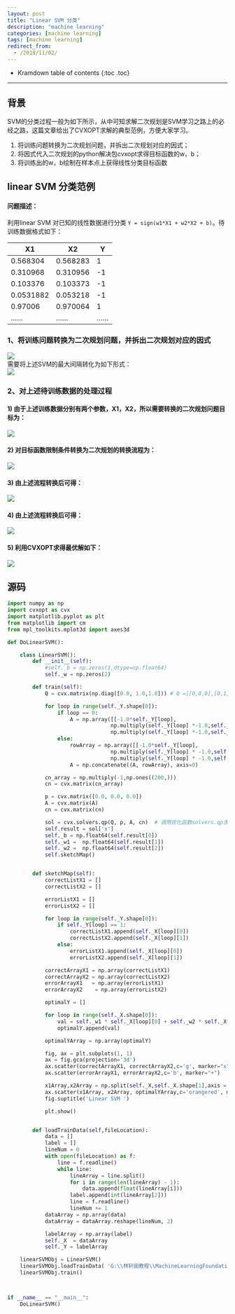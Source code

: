 ```yaml
---
layout: post
title: "Linear SVM 分类"
description: "machine learning"
categories: [machine learning]
tags: [machine learning]
redirect_from: 
  - /2018/11/02/
---  
```

* Kramdown table of contents
{:toc .toc}
---

##  背景
SVM的分类过程一般为如下所示，从中可知求解二次规划是SVM学习之路上的必经之路，这篇文章给出了CVXOPT求解的典型范例，方便大家学习。      
1. 将训练问题转换为二次规划问题，并拆出二次规划对应的因式；   
2. 将因式代入二次规划的python解决包cvxopt求得目标函数的w，b；
3. 将训练出的w，b绘制在样本点上获得线性分类目标函数


##  linear SVM 分类范例   
#### 问题描述：   
利用linear SVM 对已知的线性数据进行分类 `Y = sign(w1*X1 + w2*X2 + b)`。待训练数据格式如下：   

| X1 | X2 | Y |   
| ------------- | ------------- |  ------------- |   
| 0.568304|  0.568283|  1|    
| 0.310968|  0.310956| -1|    
| 0.103376|  0.103373| -1|    
| 0.0531882|  0.053218| -1|    
| 0.97006|  0.970064|  1 |    
| …… |  ……|  …… |

### 1、将训练问题转换为二次规划问题，并拆出二次规划对应的因式    
![](http://p30p0kjya.bkt.clouddn.com/%E5%9B%BE%E7%89%873.png)   
需要将上述SVM的最大间隔转化为如下形式：   
![](http://p30p0kjya.bkt.clouddn.com/%E5%9B%BE%E7%89%872.png)    
 

### 2、对上述待训练数据的处理过程   
#### 1) 由于上述训练数据分别有两个参数，X1，X2，所以需要转换的二次规划问题目标为：   
![](http://p30p0kjya.bkt.clouddn.com/%E5%85%AC%E5%BC%8F5.png)   

#### 2) 对目标函数限制条件转换为二次规划的转换流程为：   
![](http://p30p0kjya.bkt.clouddn.com/%E5%85%AC%E5%BC%8F2018110301.png)   

#### 3) 由上述流程转换后可得：   
![](http://p30p0kjya.bkt.clouddn.com/%E5%85%AC%E5%BC%8F2018110302.png)   

#### 4) 由上述流程转换后可得：   
![](http://p30p0kjya.bkt.clouddn.com/%E5%85%AC%E5%BC%8F2018110303.png)   

#### 5) 利用CVXOPT求得最优解如下：   
![](http://p30p0kjya.bkt.clouddn.com/%E5%85%AC%E5%BC%8F2018110305.png)


##  源码     

```python       
import numpy as np
import cvxopt as cvx
import matplotlib.pyplot as plt
from matplotlib import cm
from mpl_toolkits.mplot3d import axes3d

def DoLinearSVM():

    class LinearSVM():
        def __init__(self):
            #self._b = np.zeros(1,dtype=np.float64)
            self._w = np.zeros(2)

        def train(self):
            Q = cvx.matrix(np.diag([0.0, 1.0,1.0])) # Q =[[0,0,0],[0,1,0],[0,0,1]]

            for loop in range(self._Y.shape[0]):
                if loop == 0:
                    A = np.array([[-1.0*self._Y[loop],
                                 np.multiply(self._Y[loop] *-1.0,self._X[loop][0]),
                                 np.multiply(self._Y[loop] *-1.0,self._X[loop][1])]])
                else:
                    rowArray = np.array([[-1.0*self._Y[loop],
                                 np.multiply(self._Y[loop] * -1.0,self._X[loop][0]),
                                 np.multiply(self._Y[loop] * -1.0,self._X[loop][1])]])
                    A = np.concatenate((A, rowArray), axis=0)

            cn_array = np.multiply(-1,np.ones((200,)))
            cn = cvx.matrix(cn_array)

            p = cvx.matrix([0.0, 0.0, 0.0])
            A = cvx.matrix(A)
            cn = cvx.matrix(cn)

            sol = cvx.solvers.qp(Q, p, A, cn)  # 调用优化函数solvers.qp求解
            self.result = sol['x']
            self._b = np.float64(self.result[0])
            self._w1 =  np.float64(self.result[1])
            self._w2 =  np.float64(self.result[2])
            self.sketchMap()


        def sketchMap(self):
            correctListX1 = []
            correctListX2 = []

            errorListX1 = []
            errorListX2 = []

            for loop in range(self._Y.shape[0]):
                if self._Y[loop] == 1:
                    correctListX1.append(self._X[loop][0])
                    correctListX2.append(self._X[loop][1])
                else:
                    errorListX1.append(self._X[loop][0])
                    errorListX2.append(self._X[loop][1])

            correctArrayX1 = np.array(correctListX1)
            correctArrayX2 = np.array(correctListX2)
            errorArrayX1   = np.array(errorListX1)
            errorArrayX2    = np.array(errorListX2)

            optimalY = []

            for loop in range(self._X.shape[0]):
                val = self._w1 * self._X[loop][0] + self._w2 * self._X[loop][1]+self._b
                optimalY.append(val)

            optimalYArray = np.array(optimalY)

            fig, ax = plt.subplots(1, 1)
            ax = fig.gca(projection='3d')
            ax.scatter(correctArrayX1, correctArrayX2,c='g', marker="x")
            ax.scatter(errorArrayX1, errorArrayX2,c='b', marker="+")

            x1Array,x2Array = np.split(self._X,self._X.shape[1],axis = 1)
            ax.scatter(x1Array, x2Array, optimalYArray,c='orangered', marker=".")
            fig.suptitle('Linear SVM ')

            plt.show()


        def loadTrainData(self,fileLocation):
            data = []
            label = []
            lineNum = 0
            with open(fileLocation) as f:
                line = f.readline()
                while line:
                    lineArray = line.split()
                    for i in range(len(lineArray) - 1):
                        data.append(float(lineArray[i]))
                    label.append(int(lineArray[2]))
                    line = f.readline()
                    lineNum += 1
            dataArray = np.array(data)
            dataArray = dataArray.reshape(lineNum, 2)

            labelArray = np.array(label)
            self._X  = dataArray
            self._Y = labelArray

    linearSVMObj = LinearSVM()
    linearSVMObj.loadTrainData( 'G:\\林轩田教程\\MachineLearningFoundations\\homework5\\data\\question13_TRAIN.txt')
    linearSVMObj.train()



if __name__ == "__main__":
    DoLinearSVM()

```    















